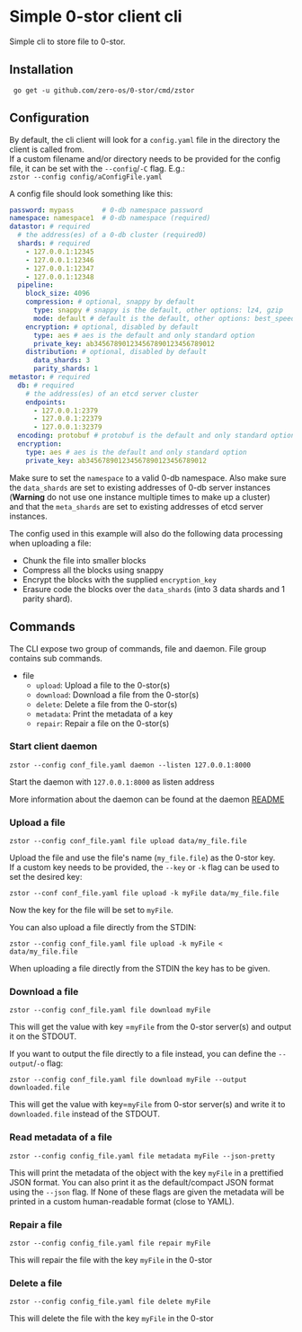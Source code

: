 # Simple 0-stor client cli

Simple cli to store file to 0-stor.

## Installation

```
 go get -u github.com/zero-os/0-stor/cmd/zstor
```

## Configuration

By default, the cli client will look for a `config.yaml` file in the directory the client is called from.  
If a custom filename and/or directory needs to be provided for the config file, it can be set with the `--config`/`-C` flag. E.g.:  
`zstor --config config/aConfigFile.yaml`

A config file should look something like this:
```yaml
password: mypass       # 0-db namespace password
namespace: namespace1  # 0-db namespace (required)
datastor: # required
  # the address(es) of a 0-db cluster (required0)
  shards: # required
    - 127.0.0.1:12345
    - 127.0.0.1:12346
    - 127.0.0.1:12347
    - 127.0.0.1:12348
  pipeline:
    block_size: 4096
    compression: # optional, snappy by default
      type: snappy # snappy is the default, other options: lz4, gzip
      mode: default # default is the default, other options: best_speed, best_compression
    encryption: # optional, disabled by default
      type: aes # aes is the default and only standard option
      private_key: ab345678901234567890123456789012
    distribution: # optional, disabled by default
      data_shards: 3
      parity_shards: 1
metastor: # required
  db: # required
    # the address(es) of an etcd server cluster
    endpoints:
      - 127.0.0.1:2379
      - 127.0.0.1:22379
      - 127.0.0.1:32379
  encoding: protobuf # protobuf is the default and only standard option
  encryption:
    type: aes # aes is the default and only standard option
    private_key: ab345678901234567890123456789012
```

Make sure to set the `namespace` to a valid 0-db namespace.
Also make sure the `data_shards` are set to existing addresses of 0-db server instances (**Warning** do not use one instance multiple times to make up a cluster)  
and that the `meta_shards` are set to existing addresses of etcd server instances.

The config used in this example will also do the following data processing when uploading a file:
- Chunk the file into smaller blocks
- Compress all the blocks using snappy
- Encrypt the blocks with the supplied `encryption_key`
- Erasure code the blocks over the `data_shards` (into 3 data shards and 1 parity shard).

## Commands
The CLI expose two group of commands, file and daemon. File group contains sub commands.

- file
  - `upload`: Upload a file to the 0-stor(s)
  - `download`: Download a file from the 0-stor(s)
  - `delete`: Delete a file from the 0-stor(s)
  - `metadata`: Print the metadata of a key
  - `repair`: Repair a file on the 0-stor(s)

### Start client daemon

```
zstor --config conf_file.yaml daemon --listen 127.0.0.1:8000
```

Start the daemon with  `127.0.0.1:8000`  as listen address

More information about the daemon can be found at the daemon [README](/daemon/api/grpc/README.md)

### Upload a file

```
zstor --config conf_file.yaml file upload data/my_file.file
```

Upload the file and use the file's name (`my_file.file`) as the 0-stor key.  
If a custom key needs to be provided, the `--key` or `-k` flag can be used to set the desired key:

```
zstor --conf conf_file.yaml file upload -k myFile data/my_file.file
```

Now the key for the file will be set to `myFile`.

You can also upload a file directly from the STDIN:

```
zstor --config conf_file.yaml file upload -k myFile < data/my_file.file
```

When uploading a file directly from the STDIN the key has to be given.

### Download a file

```
zstor --config conf_file.yaml file download myFile
```

This will get the value with key =`myFile`
from the 0-stor server(s) and output it on the STDOUT.

If you want to output the file directly to a file instead,
you can define the `--output`/`-o` flag:

```
zstor --config conf_file.yaml file download myFile --output downloaded.file
```

This will get the value with key=`myFile`
from 0-stor server(s) and write it to `downloaded.file` instead of the STDOUT.

### Read metadata of a file

```
zstor --config config_file.yaml file metadata myFile --json-pretty
```

This will print the metadata of the object with the key `myFile` in a prettified JSON format.
You can also print it as the default/compact JSON format using the `--json` flag.
If None of these flags are given the metadata will be printed in a custom human-readable format (close to YAML).

### Repair a file

```
zstor --config config_file.yaml file repair myFile
```
This will repair the file with the key `myFile` in the 0-stor

### Delete a file

```
zstor --config config_file.yaml file delete myFile
```
This will delete the file with the key `myFile` in the 0-stor